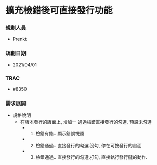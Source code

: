 # 擴充檢錯後可直接發行功能 

### <div id="user">規劃人員</div>
* Prenkt

### <div id="updatedate">規劃日期</div>
* 2021/04/01

### <div id="trac">TRAC</div>
* #8350

### <div id="requirement">需求展開</path></div>
* 規格說明
  - 在版本發行的版面上, 增加一 通過檢錯直接發行的勾選. 預設未勾選
    - 1. 檢錯有錯.. 顯示錯誤視窗
    - 2. 檢錯通過.. 直接發行的勾選.沒勾, 停在可按發行的畫面
    - 3. 檢錯通過.. 直接發行的勾選.打勾, 直接執行發行鍵的動作.